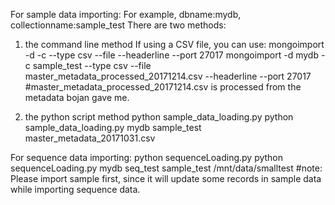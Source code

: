 For sample data importing:
For example, dbname:mydb, collectionname:sample_test
There are two methods:
1. the command line method
If using a CSV file, you can use:
mongoimport -d <dbname> -c <collectionname> --type csv --file <datapath> --headerline --port 27017
mongoimport -d mydb -c sample_test --type csv --file master_metadata_processed_20171214.csv --headerline --port 27017
#master_metadata_processed_20171214.csv is processed from the metadata bojan gave me.

2. the python script method
python sample_data_loading.py <dbname> <collectionname> <datapath> 
python sample_data_loading.py mydb sample_test master_metadata_20171031.csv

For  sequence data importing:
python sequenceLoading.py <dbname> <sequencename> <sample> <datapath>
python sequenceLoading.py mydb seq_test sample_test /mnt/data/smalltest
#note: Please import sample first, since it will update some records in sample data while importing sequence data.